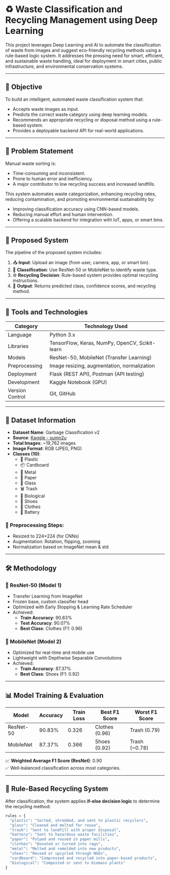 # ♻️ Waste Classification and Recycling Management using Deep Learning

This project leverages Deep Learning and AI to automate the classification of waste from images and suggest eco-friendly recycling methods using a rule-based logic system. It addresses the pressing need for smart, efficient, and sustainable waste handling, ideal for deployment in smart cities, public infrastructure, and environmental conservation systems.

---

## 🎯 Objective

To build an intelligent, automated waste classification system that:
- Accepts waste images as input.
- Predicts the correct waste category using deep learning models.
- Recommends an appropriate recycling or disposal method using a rule-based system.
- Provides a deployable backend API for real-world applications.

---

## 📖 Problem Statement

Manual waste sorting is:
- Time-consuming and inconsistent.
- Prone to human error and inefficiency.
- A major contributor to low recycling success and increased landfills.

This system automates waste categorization, enhancing recycling rates, reducing contamination, and promoting environmental sustainability by:
- Improving classification accuracy using CNN-based models.
- Reducing manual effort and human intervention.
- Offering a scalable backend for integration with IoT, apps, or smart bins.

---

## 🚀 Proposed System

The pipeline of the proposed system includes:

1. 📤 **Input**: Upload an image (from user, camera, app, or smart bin).
2. 🧠 **Classification**: Use ResNet-50 or MobileNet to identify waste type.
3. ⚙️ **Recycling Decision**: Rule-based system provides optimal recycling instructions.
4. 📲 **Output**: Returns predicted class, confidence scores, and recycling method.

---

## 🧰 Tools and Technologies

| Category        | Technology Used                            |
|-----------------|---------------------------------------------|
| Language        | Python 3.x                                  |
| Libraries       | TensorFlow, Keras, NumPy, OpenCV, Scikit-learn |
| Models          | ResNet-50, MobileNet (Transfer Learning)    |
| Preprocessing   | Image resizing, augmentation, normalization |
| Deployment      | Flask (REST API), Postman (API testing)     |
| Development     | Kaggle Notebook (GPU)                       |
| Version Control | Git, GitHub                                 |

---

## 📂 Dataset Information

- **Dataset Name**: Garbage Classification v2  
- **Source**: [Kaggle - sumn2u](https://www.kaggle.com/datasets/sumn2u/garbage-classification-v2/data)
- **Total Images**: ~19,762 images
- **Image Format**: RGB (JPEG, PNG)
- **Classes (10)**:
  - 🧴 Plastic
  - 📦 Cardboard
  - 🥫 Metal
  - 📄 Paper
  - 🧪 Glass
  - 🗑 Trash
  - 🌱 Biological
  - 👟 Shoes
  - 👕 Clothes
  - 🔋 Battery

### 🧼 Preprocessing Steps:
- Resized to 224×224 (for CNNs)
- Augmentation: Rotation, flipping, zooming
- Normalization based on ImageNet mean & std

---

## 🛠️ Methodology

### 🔹 ResNet-50 (Model 1)
- Transfer Learning from ImageNet
- Frozen base, custom classifier head
- Optimized with Early Stopping & Learning Rate Scheduler
- Achieved:
  - **Train Accuracy**: 90.83%
  - **Test Accuracy**: 90.07%
  - **Best Class**: Clothes (F1: 0.96)

### 🔹 MobileNet (Model 2)
- Optimized for real-time and mobile use
- Lightweight with Depthwise Separable Convolutions
- Achieved:
  - **Train Accuracy**: 87.37%
  - **Best Class**: Shoes (F1: 0.92)

---

## 📊 Model Training & Evaluation

| Model     | Accuracy | Train Loss | Best F1 Score | Worst F1 Score |
|-----------|----------|------------|----------------|----------------|
| ResNet-50 | 90.83%   | 0.326      | Clothes (0.96) | Trash (0.79)   |
| MobileNet | 87.37%   | 0.366      | Shoes (0.92)   | Trash (~0.78)  |

📈 **Weighted Average F1 Score (ResNet)**: 0.90  
✅ Well-balanced classification across most categories.

---

## 🧠 Rule-Based Recycling System

After classification, the system applies **if-else decision logic** to determine the recycling method:

```python
rules = {
  "plastic": "Sorted, shredded, and sent to plastic recyclers",
  "glass": "Cleaned and melted for reuse",
  "trash": "Sent to landfill with proper disposal",
  "battery": "Sent to hazardous waste facilities",
  "paper": "Pulped and reused in paper mills",
  "clothes": "Donated or turned into rags",
  "metal": "Melted and remolded into new products",
  "shoes": "Reused or upcycled through NGOs",
  "cardboard": "Compressed and recycled into paper-based products",
  "biological": "Composted or sent to biomass plants"
}
